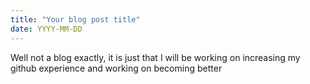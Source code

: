 ```yaml
---
title: "Your blog post title"
date: YYYY-MM-DD
---
```


Well not a blog exactly, it is just that I will be working on increasing my github experience and working on becoming better
